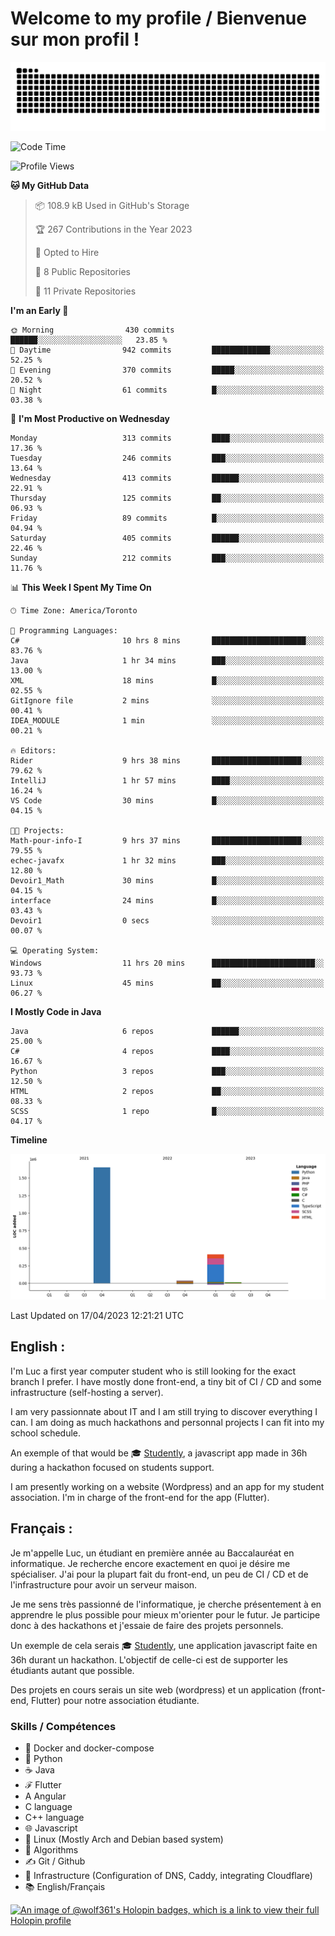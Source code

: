 # Welcome to my profile / Bienvenue sur mon profil !

![snake gif](https://github.com/wolf-361/wolf-361/blob/output/github-contribution-grid-snake.svg)

<!--START_SECTION:waka-->
![Code Time](http://img.shields.io/badge/Code%20Time-16%20hrs%2031%20mins-blue)

![Profile Views](http://img.shields.io/badge/Profile%20Views-5-blue)

**🐱 My GitHub Data** 

> 📦 108.9 kB Used in GitHub's Storage 
 > 
> 🏆 267 Contributions in the Year 2023
 > 
> 💼 Opted to Hire
 > 
> 📜 8 Public Repositories 
 > 
> 🔑 11 Private Repositories 
 > 
**I'm an Early 🐤** 

```text
🌞 Morning                430 commits         ██████░░░░░░░░░░░░░░░░░░░   23.85 % 
🌆 Daytime                942 commits         █████████████░░░░░░░░░░░░   52.25 % 
🌃 Evening                370 commits         █████░░░░░░░░░░░░░░░░░░░░   20.52 % 
🌙 Night                  61 commits          █░░░░░░░░░░░░░░░░░░░░░░░░   03.38 % 
```
📅 **I'm Most Productive on Wednesday** 

```text
Monday                   313 commits         ████░░░░░░░░░░░░░░░░░░░░░   17.36 % 
Tuesday                  246 commits         ███░░░░░░░░░░░░░░░░░░░░░░   13.64 % 
Wednesday                413 commits         ██████░░░░░░░░░░░░░░░░░░░   22.91 % 
Thursday                 125 commits         ██░░░░░░░░░░░░░░░░░░░░░░░   06.93 % 
Friday                   89 commits          █░░░░░░░░░░░░░░░░░░░░░░░░   04.94 % 
Saturday                 405 commits         ██████░░░░░░░░░░░░░░░░░░░   22.46 % 
Sunday                   212 commits         ███░░░░░░░░░░░░░░░░░░░░░░   11.76 % 
```


📊 **This Week I Spent My Time On** 

```text
🕑︎ Time Zone: America/Toronto

💬 Programming Languages: 
C#                       10 hrs 8 mins       █████████████████████░░░░   83.76 % 
Java                     1 hr 34 mins        ███░░░░░░░░░░░░░░░░░░░░░░   13.00 % 
XML                      18 mins             █░░░░░░░░░░░░░░░░░░░░░░░░   02.55 % 
GitIgnore file           2 mins              ░░░░░░░░░░░░░░░░░░░░░░░░░   00.41 % 
IDEA_MODULE              1 min               ░░░░░░░░░░░░░░░░░░░░░░░░░   00.21 % 

🔥 Editors: 
Rider                    9 hrs 38 mins       ████████████████████░░░░░   79.62 % 
IntelliJ                 1 hr 57 mins        ████░░░░░░░░░░░░░░░░░░░░░   16.24 % 
VS Code                  30 mins             █░░░░░░░░░░░░░░░░░░░░░░░░   04.15 % 

🐱‍💻 Projects: 
Math-pour-info-I         9 hrs 37 mins       ████████████████████░░░░░   79.55 % 
echec-javafx             1 hr 32 mins        ███░░░░░░░░░░░░░░░░░░░░░░   12.80 % 
Devoir1_Math             30 mins             █░░░░░░░░░░░░░░░░░░░░░░░░   04.15 % 
interface                24 mins             █░░░░░░░░░░░░░░░░░░░░░░░░   03.43 % 
Devoir1                  0 secs              ░░░░░░░░░░░░░░░░░░░░░░░░░   00.07 % 

💻 Operating System: 
Windows                  11 hrs 20 mins      ███████████████████████░░   93.73 % 
Linux                    45 mins             ██░░░░░░░░░░░░░░░░░░░░░░░   06.27 % 
```

**I Mostly Code in Java** 

```text
Java                     6 repos             ██████░░░░░░░░░░░░░░░░░░░   25.00 % 
C#                       4 repos             ████░░░░░░░░░░░░░░░░░░░░░   16.67 % 
Python                   3 repos             ███░░░░░░░░░░░░░░░░░░░░░░   12.50 % 
HTML                     2 repos             ██░░░░░░░░░░░░░░░░░░░░░░░   08.33 % 
SCSS                     1 repo              █░░░░░░░░░░░░░░░░░░░░░░░░   04.17 % 
```



**Timeline**

![Lines of Code chart](https://raw.githubusercontent.com/wolf-361/wolf-361/main/assets/bar_graph.png)


 Last Updated on 17/04/2023 12:21:21 UTC
<!--END_SECTION:waka-->

## English : 

I'm Luc a first year computer student who is still looking for the exact branch I prefer. I have mostly done front-end, a tiny bit of CI / CD and some infrastructure (self-hosting a server).

I am very passionnate about IT and I am still trying to discover everything I can. I am doing as much hackathons and personnal projects I can fit into my school schedule.

An exemple of that would be 🎓 [Studently](https://github.com/wolf-361/Studently-CodeJam12), a javascript app made in 36h during a hackathon focused on students support.

I am presently working on a website (Wordpress) and an app for my student association. I'm in charge of the front-end for the app (Flutter).

## Français :

Je m'appelle Luc, un étudiant en première année au Baccalauréat en informatique. Je recherche encore exactement en quoi je désire me spécialiser. J'ai pour la plupart fait du front-end, un peu de CI / CD et de l'infrastructure pour avoir un serveur maison.

Je me sens très passionné de l'informatique, je cherche présentement à en apprendre le plus possible pour mieux m'orienter pour le futur. Je participe donc à des hackathons et j'essaie de faire des projets personnels.

Un exemple de cela serais 🎓 [Studently](https://github.com/wolf-361/Studently-CodeJam12), une application javascript faite en 36h durant un hackathon. L'objectif de celle-ci est de supporter les étudiants autant que possible.

Des projets en cours serais un site web (wordpress) et un application (front-end, Flutter) pour notre association étudiante.

###  Skills / Compétences

* 🐋 Docker and docker-compose
* 🐍 Python
* ☕ Java
* ℱ Flutter
* A Angular
* C language
* C++ language
* 🌐 Javascript
* 🐧 Linux (Mostly Arch and Debian based system)
* 🧩 Algorithms
* ✍️ Git / Github
* 📜 Infrastructure (Configuration of DNS, Caddy, integrating Cloudflare)
* 📚 English/Français

[![An image of @wolf361's Holopin badges, which is a link to view their full Holopin profile](https://holopin.me/wolf361)](https://holopin.io/@wolf361)


